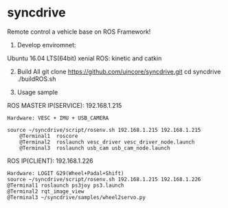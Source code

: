 # syncdrive
Remote control a vehicle base on ROS Framework!

1. Develop enviromnet:

Ubuntu 16.04 LTS(64bit) xenial
ROS: kinetic and catkin

2. Build All 
git clone https://github.com/uincore/syncdrive.git
cd syncdrive
./buildROS.sh

3. Usage sample

ROS MASTER IP(SERVICE): 192.168.1.215

	Hardware: VESC + IMU + USB_CAMERA

	source ~/syncdrive/script/rosenv.sh 192.168.1.215 192.168.1.215
      	@Terminal1  roscore
      	@Terminal2  roslaunch vesc_driver vesc_driver_node.launch
      	@Terminal3  roslaunch usb_cam usb_cam_node.launch

ROS IP(CLIENT): 192.168.1.226

	Hardware: LOGIT G29(Wheel+Padal+Shift)
	source ~/syncdrive/script/rosenv.sh 192.168.1.215 192.168.1.226
	@Terminal1 roslaunch ps3joy ps3.launch
	@Terminal2 rqt_image_view
	@Terminal3 ~/syncdrive/samples/wheel2servo.py

